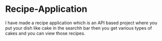 # Recipe-Application

I have made a recipe application which is an API based project where you put your dish like cake in the searchh bar then you get various types of cakes and you can view those recipes.
